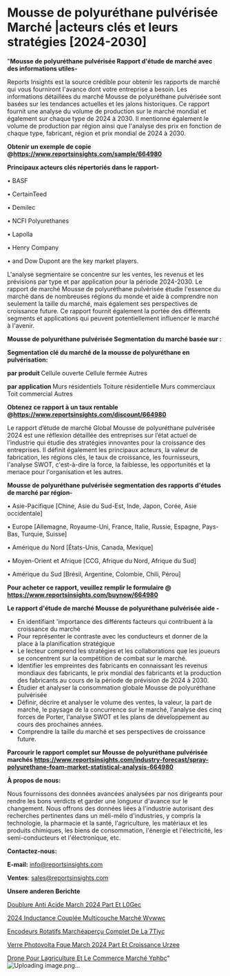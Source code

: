 # Mousse de polyuréthane pulvérisée Marché |acteurs clés et leurs stratégies [2024-2030]

"<strong>Mousse de polyuréthane pulvérisée Rapport d'étude de marché avec des informations utiles-</strong>

Reports Insights est la source crédible pour obtenir les rapports de marché qui vous fourniront l'avance dont votre entreprise a besoin. Les informations détaillées du marché Mousse de polyuréthane pulvérisée sont basées sur les tendances actuelles et les jalons historiques. Ce rapport fournit une analyse du volume de production sur le marché mondial et également sur chaque type de 2024 à 2030. Il mentionne également le volume de production par région ainsi que l'analyse des prix en fonction de chaque type, fabricant, région et prix mondial de 2024 à 2030.

<strong><b>Obtenir un exemple de copie @</b></strong><a href=https://www.reportsinsights.com/sample/664980><strong><b>https://www.reportsinsights.com/sample/664980</b></strong></a>

<b>Principaux acteurs clés répertoriés dans le rapport-</b>

<b> </b>• BASF

• CertainTeed

• Demilec

• NCFI Polyurethanes

• Lapolla

• Henry Company

• and Dow Dupont are the key market players.

L'analyse segmentaire se concentre sur les ventes, les revenus et les prévisions par type et par application pour la période 2024-2030. Le rapport de marché Mousse de polyuréthane pulvérisée étudie l'essence du marché dans de nombreuses régions du monde et aide à comprendre non seulement la taille du marché, mais également ses perspectives de croissance future. Ce rapport fournit également la portée des différents segments et applications qui peuvent potentiellement influencer le marché à l'avenir.

<strong>Mousse de polyuréthane pulvérisée Segmentation du marché basée sur :</strong>

<strong> Segmentation clé du marché de la mousse de polyuréthane en pulvérisation: </strong>

<strong> par produit </strong>
Cellule ouverte
Cellule fermée
Autres

<strong> par application </strong>
Murs résidentiels
Toiture résidentielle
Murs commerciaux
Toit commercial
Autres

<strong><b>Obtenez ce rapport à un taux rentable @</b></strong><a href=https://www.reportsinsights.com/discount/664980><strong><b>https://www.reportsinsights.com/discount/664980</b></strong></a>

Le rapport d’étude de marché Global Mousse de polyuréthane pulvérisée 2024 est une réflexion détaillée des entreprises sur l’état actuel de l’industrie qui étudie des stratégies innovantes pour la croissance des entreprises. Il définit également les principaux acteurs, la valeur de fabrication, les régions clés, le taux de croissance, les fournisseurs, l'analyse SWOT, c'est-à-dire la force, la faiblesse, les opportunités et la menace pour l'organisation et les autres.

<strong>Mousse de polyuréthane pulvérisée segmentation des rapports d'études de marché par région-</strong>

• Asie-Pacifique [Chine, Asie du Sud-Est, Inde, Japon, Corée, Asie occidentale]

• Europe [Allemagne, Royaume-Uni, France, Italie, Russie, Espagne, Pays-Bas, Turquie, Suisse]

• Amérique du Nord [États-Unis, Canada, Mexique]

• Moyen-Orient et Afrique [CCG, Afrique du Nord, Afrique du Sud]

• Amérique du Sud [Brésil, Argentine, Colombie, Chili, Pérou]

<strong>Pour acheter ce rapport, veuillez remplir le formulaire @   <a href=https://www.reportsinsights.com/buynow/664980>https://www.reportsinsights.com/buynow/664980</a></strong>

<strong>Le rapport d'étude de marché Mousse de polyuréthane pulvérisée aide -</strong>
<ul>
  <li>En identifiant 'importance des différents facteurs qui contribuent à la croissance du marché</li>
  <li>Pour représenter le contraste avec les conducteurs et donner de la place à la planification stratégique</li>
  <li>Le lecteur comprend les stratégies et les collaborations que les joueurs se concentrent sur la compétition de combat sur le marché.</li>
  <li>Identifier les empreintes des fabricants en connaissant les revenus mondiaux des fabricants, le prix mondial des fabricants et la production des fabricants au cours de la période de prévision de 2024 à 2030.</li>
  <li>Étudier et analyser la consommation globale Mousse de polyuréthane pulvérisée</li>
  <li>Définir, décrire et analyser le volume des ventes, la valeur, la part de marché, le paysage de la concurrence sur le marché, l'analyse des cinq forces de Porter, l'analyse SWOT et les plans de développement au cours des prochaines années.</li>
  <li>Comprendre la taille du marché et ses perspectives de croissance future.</li>
</ul>

<strong>Parcourir le rapport complet sur Mousse de polyuréthane pulvérisée marchés <a href=https://www.reportsinsights.com/industry-forecast/spray-polyurethane-foam-market-statistical-analysis-664980>https://www.reportsinsights.com/industry-forecast/spray-polyurethane-foam-market-statistical-analysis-664980</a></strong>

<strong>À propos de nous:</strong>

Nous fournissons des données avancées analysées par nos dirigeants pour rendre les bons verdicts et garder une longueur d'avance sur le changement. Nous offrons des données liées à l'industrie autorisant des recherches pertinentes dans un méli-mélo d'industries, y compris la technologie, la pharmacie et la santé, l'agriculture, les matériaux et les produits chimiques, les biens de consommation, l'énergie et l'électricité, les semi-conducteurs et l'électronique, etc.

<strong>Contactez-nous:</strong>

<strong>E-mail:</strong> <a href=mailto:info@reportsinsights.com>info@reportsinsights.com</a>

<strong>Ventes</strong>: <a href=mailto:sales@reportsinsights.com>sales@reportsinsights.com</a>

<strong>Unsere anderen Berichte</strong>

<a href=https://www.linkedin.com/pulse/doublure-anti-acide-march%C3%A9-2024-part-et-l0gec/>Doublure Anti Acide March 2024 Part Et L0Gec</a>

<a href=https://www.linkedin.com/pulse/2024-inductance-couplée-multicouche-marché-wvwwc/>2024 Inductance Couplée Multicouche Marché Wvwwc</a>

<a href=https://www.linkedin.com/pulse/encodeurs-rotatifs-marchéaperçu-complet-de-la-7tiyc/>Encodeurs Rotatifs Marchéaperçu Complet De La 7Tiyc</a>

<a href=https://www.linkedin.com/pulse/verre-photovolta%C3%AFque-march%C3%A9-2024-part-et-croissance-urzee/>Verre Photovolta Fque March 2024 Part Et Croissance Urzee</a>

<a href=https://www.linkedin.com/pulse/drone-pour-lagriculture-et-le-commerce-marché-yphbc/>Drone Pour Lagriculture Et Le Commerce Marché Yphbc</a>"
![Uploading image.png…]()
